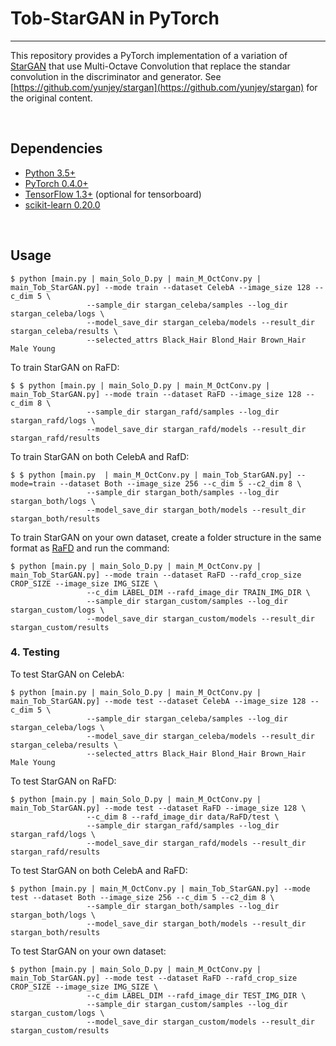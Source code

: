 # Tob-StarGAN in PyTorch


--------------------------------------------------------------------------------
This repository provides a PyTorch implementation of a variation of [StarGAN](https://arxiv.org/abs/1711.09020)  that use Multi-Octave Convolution that replace the standar convolution in the discriminator and generator. See [https://github.com/yunjey/stargan](https://github.com/yunjey/stargan) for the original content.


<br/>



## Dependencies
* [Python 3.5+](https://www.continuum.io/downloads)
* [PyTorch 0.4.0+](http://pytorch.org/)
* [TensorFlow 1.3+](https://www.tensorflow.org/) (optional for tensorboard)
* [scikit-learn 0.20.0](https://scikit-learn.org/stable/index.html)


<br/>

## Usage
```
$ python [main.py | main_Solo_D.py | main_M_OctConv.py | main_Tob_StarGAN.py] --mode train --dataset CelebA --image_size 128 --c_dim 5 \
                 --sample_dir stargan_celeba/samples --log_dir stargan_celeba/logs \
                 --model_save_dir stargan_celeba/models --result_dir stargan_celeba/results \
                 --selected_attrs Black_Hair Blond_Hair Brown_Hair Male Young
```

To train StarGAN on RaFD:

```
$ $ python [main.py | main_Solo_D.py | main_M_OctConv.py | main_Tob_StarGAN.py] --mode train --dataset RaFD --image_size 128 --c_dim 8 \
                 --sample_dir stargan_rafd/samples --log_dir stargan_rafd/logs \
                 --model_save_dir stargan_rafd/models --result_dir stargan_rafd/results
```

To train StarGAN on both CelebA and RafD:

```
$ $ python [main.py  | main_M_OctConv.py | main_Tob_StarGAN.py] --mode=train --dataset Both --image_size 256 --c_dim 5 --c2_dim 8 \
                 --sample_dir stargan_both/samples --log_dir stargan_both/logs \
                 --model_save_dir stargan_both/models --result_dir stargan_both/results
```

To train StarGAN on your own dataset, create a folder structure in the same format as [RaFD](https://github.com/yunjey/StarGAN/blob/master/jpg/RaFD.md) and run the command:

```
$ python [main.py | main_Solo_D.py | main_M_OctConv.py | main_Tob_StarGAN.py] --mode train --dataset RaFD --rafd_crop_size CROP_SIZE --image_size IMG_SIZE \
                 --c_dim LABEL_DIM --rafd_image_dir TRAIN_IMG_DIR \
                 --sample_dir stargan_custom/samples --log_dir stargan_custom/logs \
                 --model_save_dir stargan_custom/models --result_dir stargan_custom/results
```


### 4. Testing

To test StarGAN on CelebA:

```
$ python [main.py | main_Solo_D.py | main_M_OctConv.py | main_Tob_StarGAN.py] --mode test --dataset CelebA --image_size 128 --c_dim 5 \
                 --sample_dir stargan_celeba/samples --log_dir stargan_celeba/logs \
                 --model_save_dir stargan_celeba/models --result_dir stargan_celeba/results \
                 --selected_attrs Black_Hair Blond_Hair Brown_Hair Male Young
```

To test StarGAN on RaFD:

```
$ python [main.py | main_Solo_D.py | main_M_OctConv.py | main_Tob_StarGAN.py] --mode test --dataset RaFD --image_size 128 \
                 --c_dim 8 --rafd_image_dir data/RaFD/test \
                 --sample_dir stargan_rafd/samples --log_dir stargan_rafd/logs \
                 --model_save_dir stargan_rafd/models --result_dir stargan_rafd/results
```

To test StarGAN on both CelebA and RaFD:

```
$ python [main.py | main_M_OctConv.py | main_Tob_StarGAN.py] --mode test --dataset Both --image_size 256 --c_dim 5 --c2_dim 8 \
                 --sample_dir stargan_both/samples --log_dir stargan_both/logs \
                 --model_save_dir stargan_both/models --result_dir stargan_both/results
```

To test StarGAN on your own dataset:

```
$ python [main.py | main_Solo_D.py | main_M_OctConv.py | main_Tob_StarGAN.py] --mode test --dataset RaFD --rafd_crop_size CROP_SIZE --image_size IMG_SIZE \
                 --c_dim LABEL_DIM --rafd_image_dir TEST_IMG_DIR \
                 --sample_dir stargan_custom/samples --log_dir stargan_custom/logs \
                 --model_save_dir stargan_custom/models --result_dir stargan_custom/results
```
